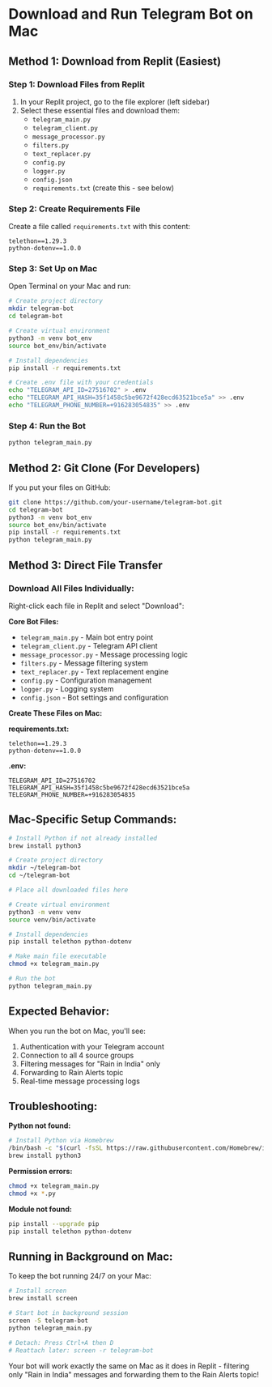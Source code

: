 # Download and Run Telegram Bot on Mac

## Method 1: Download from Replit (Easiest)

### Step 1: Download Files from Replit
1. In your Replit project, go to the file explorer (left sidebar)
2. Select these essential files and download them:
   - `telegram_main.py`
   - `telegram_client.py`
   - `message_processor.py`
   - `filters.py` 
   - `text_replacer.py`
   - `config.py`
   - `logger.py`
   - `config.json`
   - `requirements.txt` (create this - see below)

### Step 2: Create Requirements File
Create a file called `requirements.txt` with this content:
```
telethon==1.29.3
python-dotenv==1.0.0
```

### Step 3: Set Up on Mac
Open Terminal on your Mac and run:

```bash
# Create project directory
mkdir telegram-bot
cd telegram-bot

# Create virtual environment
python3 -m venv bot_env
source bot_env/bin/activate

# Install dependencies
pip install -r requirements.txt

# Create .env file with your credentials
echo "TELEGRAM_API_ID=27516702" > .env
echo "TELEGRAM_API_HASH=35f1458c5be9672f428ecd63521bce5a" >> .env
echo "TELEGRAM_PHONE_NUMBER=+916283054835" >> .env
```

### Step 4: Run the Bot
```bash
python telegram_main.py
```

## Method 2: Git Clone (For Developers)

If you put your files on GitHub:
```bash
git clone https://github.com/your-username/telegram-bot.git
cd telegram-bot
python3 -m venv bot_env
source bot_env/bin/activate
pip install -r requirements.txt
python telegram_main.py
```

## Method 3: Direct File Transfer

### Download All Files Individually:
Right-click each file in Replit and select "Download":

**Core Bot Files:**
- `telegram_main.py` - Main bot entry point
- `telegram_client.py` - Telegram API client
- `message_processor.py` - Message processing logic
- `filters.py` - Message filtering system
- `text_replacer.py` - Text replacement engine
- `config.py` - Configuration management
- `logger.py` - Logging system
- `config.json` - Bot settings and configuration

**Create These Files on Mac:**

**requirements.txt:**
```
telethon==1.29.3
python-dotenv==1.0.0
```

**.env:**
```
TELEGRAM_API_ID=27516702
TELEGRAM_API_HASH=35f1458c5be9672f428ecd63521bce5a
TELEGRAM_PHONE_NUMBER=+916283054835
```

## Mac-Specific Setup Commands:

```bash
# Install Python if not already installed
brew install python3

# Create project directory
mkdir ~/telegram-bot
cd ~/telegram-bot

# Place all downloaded files here

# Create virtual environment
python3 -m venv venv
source venv/bin/activate

# Install dependencies
pip install telethon python-dotenv

# Make main file executable
chmod +x telegram_main.py

# Run the bot
python telegram_main.py
```

## Expected Behavior:

When you run the bot on Mac, you'll see:
1. Authentication with your Telegram account
2. Connection to all 4 source groups
3. Filtering messages for "Rain in India" only
4. Forwarding to Rain Alerts topic
5. Real-time message processing logs

## Troubleshooting:

**Python not found:**
```bash
# Install Python via Homebrew
/bin/bash -c "$(curl -fsSL https://raw.githubusercontent.com/Homebrew/install/HEAD/install.sh)"
brew install python3
```

**Permission errors:**
```bash
chmod +x telegram_main.py
chmod +x *.py
```

**Module not found:**
```bash
pip install --upgrade pip
pip install telethon python-dotenv
```

## Running in Background on Mac:

To keep the bot running 24/7 on your Mac:

```bash
# Install screen
brew install screen

# Start bot in background session
screen -S telegram-bot
python telegram_main.py

# Detach: Press Ctrl+A then D
# Reattach later: screen -r telegram-bot
```

Your bot will work exactly the same on Mac as it does in Replit - filtering only "Rain in India" messages and forwarding them to the Rain Alerts topic!